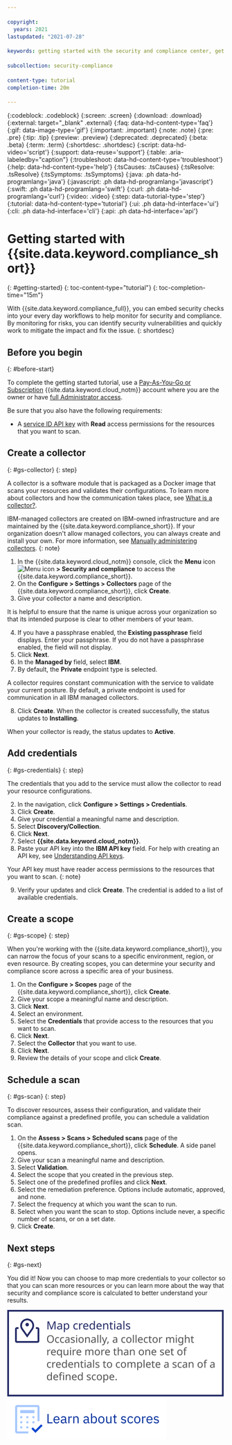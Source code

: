 ```yaml
---

copyright:
  years: 2021
lastupdated: "2021-07-28"

keywords: getting started with the security and compliance center, get started, security, compliance

subcollection: security-compliance

content-type: tutorial
completion-time: 20m

---
```


{:codeblock: .codeblock}
{:screen: .screen}
{:download: .download}
{:external: target="_blank" .external}
{:faq: data-hd-content-type='faq'}
{:gif: data-image-type='gif'}
{:important: .important}
{:note: .note}
{:pre: .pre}
{:tip: .tip}
{:preview: .preview}
{:deprecated: .deprecated}
{:beta: .beta}
{:term: .term}
{:shortdesc: .shortdesc}
{:script: data-hd-video='script'}
{:support: data-reuse='support'}
{:table: .aria-labeledby="caption"}
{:troubleshoot: data-hd-content-type='troubleshoot'}
{:help: data-hd-content-type='help'}
{:tsCauses: .tsCauses}
{:tsResolve: .tsResolve}
{:tsSymptoms: .tsSymptoms}
{:java: .ph data-hd-programlang='java'}
{:javascript: .ph data-hd-programlang='javascript'}
{:swift: .ph data-hd-programlang='swift'}
{:curl: .ph data-hd-programlang='curl'}
{:video: .video}
{:step: data-tutorial-type='step'}
{:tutorial: data-hd-content-type='tutorial'}
{:ui: .ph data-hd-interface='ui'}
{:cli: .ph data-hd-interface='cli'}
{:api: .ph data-hd-interface='api'}



# Getting started with {{site.data.keyword.compliance_short}}
{: #getting-started}
{: toc-content-type="tutorial"}
{: toc-completion-time="15m"}

With {{site.data.keyword.compliance_full}}, you can embed security checks into your every day workflows to help monitor for security and compliance. By monitoring for risks, you can identify security vulnerabilities and quickly work to mitigate the impact and fix the issue.
{: shortdesc}




## Before you begin
{: #before-start}

To complete the getting started tutorial, use a [Pay-As-You-Go or Subscription](/docs/account?topic=account-accounts) {{site.data.keyword.cloud_notm}} account where you are the owner or have [full Administrator access](/docs/account?topic=account-assign-access-resources).

Be sure that you also have the following requirements:

- A [service ID API key](/docs/account?topic=account-serviceidapikeys) with **Read** access permissions for the resources that you want to scan.



## Create a collector
{: #gs-collector}
{: step}

A collector is a software module that is packaged as a Docker image that scans your resources and validates their configurations. To learn more about collectors and how the communication takes place, see [What is a collector?](/docs/security-compliance?topic=security-compliance-collector).

IBM-managed collectors are created on IBM-owned infrastructure and are maintained by the {{site.data.keyword.compliance_short}}. If your organization doesn't allow managed collectors, you can always create and install your own. For more information, see [Manually administering collectors](/docs/security-compliance?topic=security-compliance-collector-manual).
{: note}

1. In the {{site.data.keyword.cloud_notm}} console, click the **Menu** icon ![Menu icon](../icons/icon_hamburger.svg) **> Security and compliance** to access the {{site.data.keyword.compliance_short}}.
2. On the **Configure > Settings > Collectors** page of the {{site.data.keyword.compliance_short}}, click **Create**.
3. Give your collector a name and description.

  It is helpful to ensure that the name is unique across your organization so that its intended purpose is clear to other members of your team.

4. If you have a passphrase enabled, the **Existing passphrase** field displays. Enter your passphrase. If you do not have a passphrase enabled, the field will not display.
5. Click **Next**.
6. In the **Managed by** field, select **IBM**.
7. By default, the **Private** endpoint type is selected.

  A collector requires constant communication with the service to validate your current posture. By default, a private endpoint is used for communication in all IBM managed collectors.

8. Click **Create**. When the collector is created successfully, the status updates to **Installing**.

When your collector is ready, the status updates to **Active**.

## Add credentials
{: #gs-credentials}
{: step}

The credentials that you add to the service must allow the collector to read your resource configurations.

2. In the navigation, click **Configure > Settings > Credentials**.
3. Click **Create**.
4. Give your credential a meaningful name and description.
5. Select **Discovery/Collection**.
6. Click **Next**.
7. Select **{{site.data.keyword.cloud_notm}}**.
8. Paste your API key into the **IBM API key** field. For help with creating an API key, see [Understanding API keys](/docs/account?topic=account-manapikey).

  Your API key must have reader access permissions to the resources that you want to scan.
  {: note}

9. Verify your updates and click **Create**. The credential is added to a list of available credentials. 


## Create a scope
{: #gs-scope}
{: step}

When you're working with the {{site.data.keyword.compliance_short}}, you can narrow the focus of your scans to a specific environment, region, or even resource. By creating scopes, you can determine your security and compliance score across a specific area of your business. 

1. On the **Configure > Scopes** page of the {{site.data.keyword.compliance_short}}, click **Create**.
2. Give your scope a meaningful name and description.
3. Click **Next**. 
4. Select an environment.
5. Select the **Credentials** that provide access to the resources that you want to scan.
6. Click **Next**.
7. Select the **Collector** that you want to use.
8. Click **Next**.
9. Review the details of your scope and click **Create**.



## Schedule a scan
{: #gs-scan}
{: step}

To discover resources, assess their configuration, and validate their compliance against a predefined profile, you can schedule a validation scan.

1. On the **Assess > Scans > Scheduled scans** page of the {{site.data.keyword.compliance_short}}, click **Schedule**. A side panel opens.
2. Give your scan a meaningful name and description.
3. Select **Validation**.
4. Select the scope that you created in the previous step.
5. Select one of the predefined profiles and click **Next**.
6. Select the remediation preference. Options include automatic, approved, and none.
7. Select the frequency at which you want the scan to run.
8. Select when you want the scan to stop. Options include never, a specific number of scans, or on a set date.
9. Click **Create**.


## Next steps
{: #gs-next}

You did it! Now you can choose to map more credentials to your collector so that you can scan more resources or you can learn more about the way that security and compliance score is calculated to better understand your results. 

[![This image is a visual link to the instructions for mapping credentials.](images/gs-map-credentials.svg)](/docs/security-compliance?topic=security-compliance-credentials#map-credentials)     [![This image is a visual link to the conceptual information about compliance scores.](images/gs-learn-scores.svg)](/docs/security-compliance?topic=security-compliance-view-posture)



